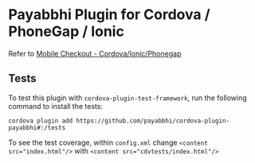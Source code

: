 # Payabbhi Plugin for Cordova / PhoneGap / Ionic

Refer to [Mobile Checkout - Cordova/Ionic/Phonegap](https://payabbhi.com/docs/mobile-checkout/cordova-ionic/) 




## Tests

To test this plugin with `cordova-plugin-test-framework`, run the following command to install the tests:

```shell
cordova plugin add https://github.com/payabbhi/cordova-plugin-payabbhi#:/tests
```

To see the test coverage, within `config.xml` change `<content src="index.html"/>` with `<content src="cdvtests/index.html"/>`
